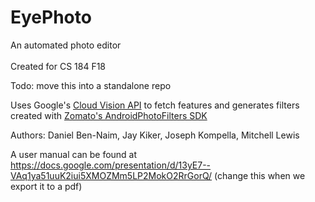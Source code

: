 
**EyePhoto**
======
An automated photo editor
<br><br>
Created for CS 184 F18

Todo: move this into a standalone repo

Uses Google's [Cloud Vision API](https://cloud.google.com/vision/) to fetch features 
and generates filters created with [Zomato's AndroidPhotoFilters SDK](https://github.com/Zomato/AndroidPhotoFilters)

Authors: Daniel Ben-Naim, Jay Kiker, Joseph Kompella, Mitchell Lewis

A user manual can be found at https://docs.google.com/presentation/d/13yE7--VAq1ya51uuK2iui5XMOZMm5LP2MokO2RrGorQ/ (change this when we export it to a pdf)

